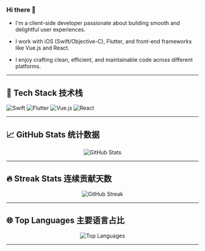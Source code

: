 ### Hi there 👋

- I'm a client-side developer passionate about building smooth and delightful user experiences.  

- I work with iOS (Swift/Objective-C), Flutter, and front-end frameworks like Vue.js and React.  

- I enjoy crafting clean, efficient, and maintainable code across different platforms.  

---
## 🚀 Tech Stack 技术栈

<p align="left">
  <img src="https://img.shields.io/badge/Swift-F54A2A?style=for-the-badge&logo=swift&logoColor=white" alt="Swift" />
  <img src="https://img.shields.io/badge/Flutter-02569B?style=for-the-badge&logo=flutter&logoColor=white" alt="Flutter" />
  <img src="https://img.shields.io/badge/Vue.js-4FC08D?style=for-the-badge&logo=vue.js&logoColor=white" alt="Vue.js" />
  <img src="https://img.shields.io/badge/React-61DAFB?style=for-the-badge&logo=react&logoColor=black" alt="React" />
</p>

---

## 📈 GitHub Stats 统计数据

<p align="center">
  <img src="https://github-readme-stats.vercel.app/api?username=Coya-yan&show_icons=true&theme=swift&hide_title=false&count_private=true" alt="GitHub Stats" />
</p>

---

## 🔥 Streak Stats 连续贡献天数

<p align="center">
  <img src="https://github-readme-streak-stats.herokuapp.com/?user=Coya-yan&theme=swift" alt="GitHub Streak" />
</p>

---

## 🌐 Top Languages 主要语言占比

<p align="center">
  <img src="https://github-readme-stats.vercel.app/api/top-langs/?username=Coya-yan&layout=compact&theme=swift" alt="Top Languages" />
</p>

---

<!--
**Coya-yan/Coya-yan** is a ✨ _special_ ✨ repository because its `README.md` (this file) appears on your GitHub profile.

Here are some ideas to get you started:

- 🔭 I’m currently working on ...
- 🌱 I’m currently learning ...
- 👯 I’m looking to collaborate on ...
- 🤔 I’m looking for help with ...
- 💬 Ask me about ...
- 📫 How to reach me: ...
- 😄 Pronouns: ...
- ⚡ Fun fact: ...
-->
